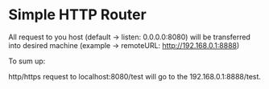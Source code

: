 # Simple HTTP Router
All request to you host (default -> listen: 0.0.0.0:8080) will be transferred into desired machine (example -> remoteURL: http://192.168.0.1:8888)

To sum up: 

http/https request to localhost:8080/test will go to the 192.168.0.1:8888/test.